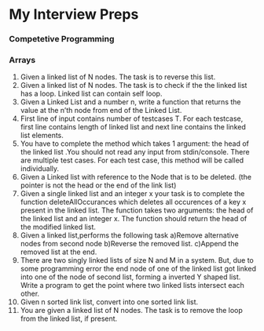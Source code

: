 # My Interview Preps
### Competetive Programming
### Arrays

1. Given a linked list of N nodes. The task is to reverse this list.
1. Given a linked list of N nodes. The task is to check if the the linked list has a loop. Linked list can contain self loop.
1. Given a Linked List and a number n, write a function that returns the value at the n’th node from end of the Linked List.
1. First line of input contains number of testcases T. For each testcase, first line contains length of linked list and next line contains the linked list elements.
1. You have to complete the method which takes 1 argument: the head of the  linked list  .You should not read any input from stdin/console. There are multiple test cases. For each test case, this method will be called individually.
1. Given a Linked list with reference to the Node that is to be deleted. (the pointer is not the head or the end of the link list)
1. Given a single linked list and an integer x your task is to complete the function deleteAllOccurances  which deletes all occurences of a key x present in the linked list. The function takes two arguments: the head of the linked list and an integer x. The function should return the head of the modified linked list.
1. Given a linked list,performs the following task a)Remove alternative nodes from second node b)Reverse the removed list. c)Append the removed list at the end.
1. There are two singly linked lists of size N and M in a system. But, due to some programming error the end node of one of the linked list got linked into one of the node of second list, forming a inverted Y shaped list. Write a program to get the point where two linked lists intersect each other.
1. Given n sorted link list, convert into one sorted link list.
1. You are given a linked list of N nodes. The task is to remove the loop from the linked list, if present.
